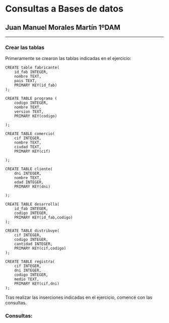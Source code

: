 # Consultas a Bases de datos

## Juan Manuel Morales Martín 1ºDAM

***  
### Crear las tablas

Primeramente se crearon las tablas indicadas en el ejercicio:  
```
CREATE table fabricante(
	id_fab INTEGER,
	nombre TEXT,
	pais TEXT,
	PRIMARY KEY(id_fab)
);

CREATE TABLE programa (
	codigo INTEGER,
	nombre TEXT,
	version TEXT,
	PRIMARY KEY(codigo)
	
);

CREATE TABLE comercio(
	cif INTEGER,
	nombre TEXT,
	ciudad TEXT,
	PRIMARY KEY(cif)
	
);

CREATE TABLE cliente(
	dni INTEGER,
	nombre TEXT,
	edad INTEGER,
	PRIMARY KEY(dni)

);

CREATE TABLE desarrolla(
	id_fab INTEGER,
	codigo INTEGER,
	PRIMARY KEY(id_fab,codigo)
);

CREATE TABLE distribuye(
	cif INTEGER,
	codigo INTEGER,
	cantidad INTEGER,
	PRIMARY KEY(cif,codigo)
);

CREATE TABLE registra(
	cif INTEGER,
	dni INTEGER,
	codigo INTEGER,
	medio TEXT,
	PRIMARY KEY(cif,dni)
);
```  
Tras realizar las inserciones indicadas en el ejercicio, comencé con las consultas.  

### Consultas:  





